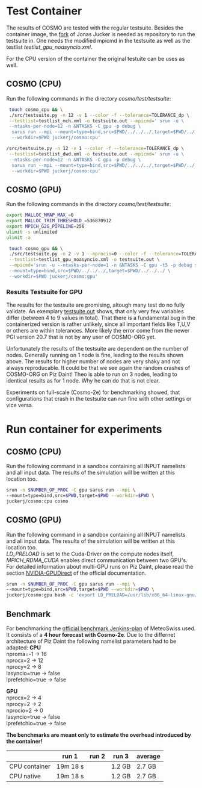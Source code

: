 # Test Container
The results of COSMO are tested with the regular testsuite. Besides the container image, the [fork](https://github.com/jonasjucker/cosmo/tree/docker)
of Jonas Jucker is needed as repository to run the testsuite in. One needs the modified mpicmd in the testsuite as well as the testlist *testlist_gpu_noasyncio.xml*.

For the CPU version of the container the original testuite can be uses as well.

## COSMO (CPU)
Run the following commands in the directory *cosmo/test/testsuite*:
```bash
 touch cosmo_cpu && \
 ./src/testsuite.py -n 12 -v 1 --color -f --tolerance=TOLERANCE_dp \
 --testlist=testlist_mch.xml -o testsuite.out --mpicmd=' srun -u \
 --ntasks-per-node=12 -n &NTASKS -C gpu -p debug \
  sarus run --mpi --mount=type=bind,src=$PWD/../../../,target=$PWD/../../../ \
  --workdir=$PWD juckerj/cosmo:cpu'
```

```bash
/src/testsuite.py -n 12 -v 1 --color -f --tolerance=TOLERANCE_dp \
 --testlist=testlist_dwd.xml -o testsuite.out --mpicmd=' srun -u \
 --ntasks-per-node=12 -n &NTASKS -C gpu -p debug \
  sarus run --mpi --mount=type=bind,src=$PWD/../../../,target=$PWD/../../../ \
  --workdir=$PWD juckerj/cosmo:cpu'
  ```
  
## COSMO (GPU)
Run the following commands in the directory *cosmo/test/testsuite*:
```bash
export MALLOC_MMAP_MAX_=0
export MALLOC_TRIM_THRESHOLD_=536870912
export MPICH_G2G_PIPELINE=256
ulimit -s unlimited
ulimit -a

 touch cosmo_gpu && \
 ./src/testsuite.py -n 2 -v 1 --nprocio=0 --color -f --tolerance=TOLERANCE_dp \
 --testlist=testlist_gpu_noasyncio.xml -o testsuite.out \
 --mpicmd='srun -u --ntasks-per-node=1 -n &NTASKS -C gpu -t5 -p debug sarus run --mpi \
 --mount=type=bind,src=$PWD/../../../,target=$PWD/../../../ \
 --workdir=$PWD juckerj/cosmo:gpu'

```
### Results Testsuite for GPU
The results for the testsuite are promising, altough many test do no fully validate.
An exemplary [testsuite.out](testsuite.out) shows, that only very few variables differ (between 4 to 9 values in total).
That there is a fundamental bug in the containerized version is rather unlikely, since all important fields like T,U,V or others are within
tolerances. More likely the error come from the newer PGI version 20.7 that is not by any user of COSMO-ORG yet.

Unfortunately the results of the testsuite are dependent on the number of nodes. Generally running on 1 node is fine, leading to the results 
shown above. The results for higher number of nodes are very shaky and not always reproducable. It could be that we see again the random crashes
of COSMO-ORG on Piz Daint!
Theo is able to run on 3 nodes, leading to identical results as for 1 node.
Why he can do that is not clear.

Experiments on full-scale (Cosmo-2e) for benchmarking showed, that configurations that crash in the testsuite can run fine with other 
settings or vice versa.

# Run container for experiments

## COSMO (CPU)
Run the following command in a sandbox containing all INPUT namelists and all input data.
The results of the simulation will be written at this location too.
```bash
srun -n $NUMBER_OF_PROC -C gpu sarus run --mpi \
--mount=type=bind,src=$PWD,target=$PWD --workdir=$PWD \
juckerj/cosmo:cpu cosmo
```

## COSMO (GPU)
Run the following command in a sandbox containing all INPUT namelists and all input data.
The results of the simulation will be written at this location too.  
*LD_PRELOAD* is set to the Cuda-Driver on the compute nodes itself, *MPICH_RDMA_CUDA* enables direct
communication between two GPU's. For detailed information about multi-GPU runs on Piz Daint, please read
the section [NVIDIA-GPUDirect](https://sarus.readthedocs.io/en/stable/cookbook/gpu/gpudirect.html?highlight=MPICH#nvidia-gpudirect-rdma)
of the official documentation.
```bash
srun -n $NUMBER_OF_PROC -C gpu sarus run --mpi \
--mount=type=bind,src=$PWD,target=$PWD --workdir=$PWD \
juckerj/cosmo:gpu bash -c 'export LD_PRELOAD=/usr/lib/x86_64-linux-gnu/libcuda.so; export MPICH_RDMA_ENABLED_CUDA=1; cosmo'
```
## Benchmark
For benchmarking the [official benchmark Jenkins-plan](http://jenkins-mch.cscs.ch/view/cosmo/job/COSMO-ORG_performance_benchmark_daily/) of MeteoSwiss used.
It consists of a **4 hour forecast with Cosmo-2e**. Due to the differnet architecture of Piz Daint the following namelist parameters had to be adapted:
**CPU**  
nproma=-1 -> 16  
nprocx=2  -> 12  
nprocy=2  -> 8  
lasyncio=true -> false  
lprefetchio=true -> false 

**GPU**  
nprocx=2  -> 4  
nprocy=2  -> 2  
nprocio=2 -> 0  
lasyncio=true -> false  
lprefetchio=true -> false  

**The benchmarks are meant only to estimate the overhead introduced by the container!**

|             | run 1   | run 2 | run 3| average |
|-------------|---------|-------|------|---------|
|CPU container|19m 18 s |      |1.2 GB|2.7 GB   |
|CPU native   |19m 18 s |      |1.2 GB|2.7 GB   |
